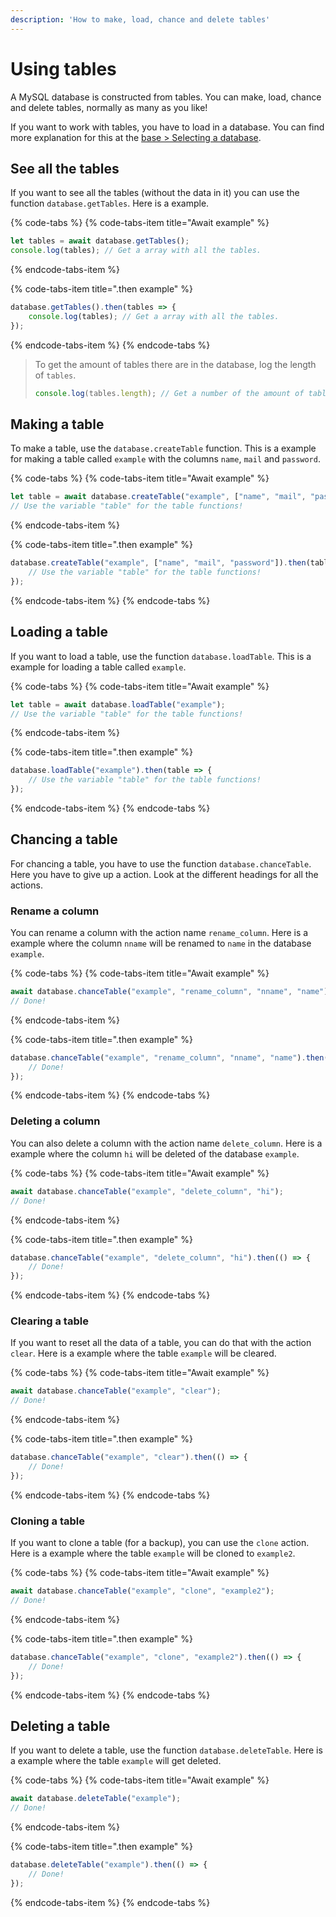 ```yaml
---
description: 'How to make, load, chance and delete tables'
---
```


# Using tables

A MySQL database is constructed from tables. You can make, load, chance and delete tables, normally as many as you like!

If you want to work with tables, you have to load in a database. You can find more explanation for this at the [base &gt; Selecting a database](basis.md#selecting-a-database).

## See all the tables

If you want to see all the tables \(without the data in it\) you can use the function `database.getTables`. Here is a example.

{% code-tabs %}
{% code-tabs-item title="Await example" %}
```javascript
let tables = await database.getTables();
console.log(tables); // Get a array with all the tables.
```
{% endcode-tabs-item %}

{% code-tabs-item title=".then example" %}
```javascript
database.getTables().then(tables => {
    console.log(tables); // Get a array with all the tables.
});
```
{% endcode-tabs-item %}
{% endcode-tabs %}

> To get the amount of tables there are in the database, log the length of `tables`.
>
> ```javascript
> console.log(tables.length); // Get a number of the amount of tables there are.
> ```

## Making a table

To make a table, use the `database.createTable` function. This is a example for making a table called `example` with the columns `name`, `mail` and `password`.

{% code-tabs %}
{% code-tabs-item title="Await example" %}
```javascript
let table = await database.createTable("example", ["name", "mail", "password"]);
// Use the variable "table" for the table functions!
```
{% endcode-tabs-item %}

{% code-tabs-item title=".then example" %}
```javascript
database.createTable("example", ["name", "mail", "password"]).then(table => {
    // Use the variable "table" for the table functions!
});
```
{% endcode-tabs-item %}
{% endcode-tabs %}

## Loading a table

If you want to load a table, use the function `database.loadTable`. This is a example for loading a table called `example`.

{% code-tabs %}
{% code-tabs-item title="Await example" %}
```javascript
let table = await database.loadTable("example");
// Use the variable "table" for the table functions!
```
{% endcode-tabs-item %}

{% code-tabs-item title=".then example" %}
```javascript
database.loadTable("example").then(table => {
    // Use the variable "table" for the table functions!
});
```
{% endcode-tabs-item %}
{% endcode-tabs %}

## Chancing a table

For chancing a table, you have to use the function `database.chanceTable`. Here you have to give up a action. Look at the different headings for all the actions.

### Rename a column

You can rename a column with the action name `rename_column`. Here is a example where the column `nname` will be renamed to `name` in the database `example`.

{% code-tabs %}
{% code-tabs-item title="Await example" %}
```javascript
await database.chanceTable("example", "rename_column", "nname", "name");
// Done!
```
{% endcode-tabs-item %}

{% code-tabs-item title=".then example" %}
```javascript
database.chanceTable("example", "rename_column", "nname", "name").then(() => {
    // Done!
});
```
{% endcode-tabs-item %}
{% endcode-tabs %}

### Deleting a column

You can also delete a column with the action name `delete_column`. Here is a example where the column `hi` will be deleted of the database `example`.

{% code-tabs %}
{% code-tabs-item title="Await example" %}
```javascript
await database.chanceTable("example", "delete_column", "hi");
// Done!
```
{% endcode-tabs-item %}

{% code-tabs-item title=".then example" %}
```javascript
database.chanceTable("example", "delete_column", "hi").then(() => {
    // Done!
});
```
{% endcode-tabs-item %}
{% endcode-tabs %}

### Clearing a table

If you want to reset all the data of a table, you can do that with the action `clear`. Here is a example where the table `example` will be cleared.

{% code-tabs %}
{% code-tabs-item title="Await example" %}
```javascript
await database.chanceTable("example", "clear");
// Done!
```
{% endcode-tabs-item %}

{% code-tabs-item title=".then example" %}
```javascript
database.chanceTable("example", "clear").then(() => {
    // Done!
});
```
{% endcode-tabs-item %}
{% endcode-tabs %}

### Cloning a table

If you want to clone a table \(for a backup\), you can use the `clone` action. Here is a example where the table `example` will be cloned to `example2`.

{% code-tabs %}
{% code-tabs-item title="Await example" %}
```javascript
await database.chanceTable("example", "clone", "example2");
// Done!
```
{% endcode-tabs-item %}

{% code-tabs-item title=".then example" %}
```javascript
database.chanceTable("example", "clone", "example2").then(() => {
    // Done!
});
```
{% endcode-tabs-item %}
{% endcode-tabs %}

## Deleting a table

If you want to delete a table, use the function `database.deleteTable`. Here is a example where the table `example` will get deleted.

{% code-tabs %}
{% code-tabs-item title="Await example" %}
```javascript
await database.deleteTable("example");
// Done!
```
{% endcode-tabs-item %}

{% code-tabs-item title=".then example" %}
```javascript
database.deleteTable("example").then(() => {
    // Done!
});
```
{% endcode-tabs-item %}
{% endcode-tabs %}

